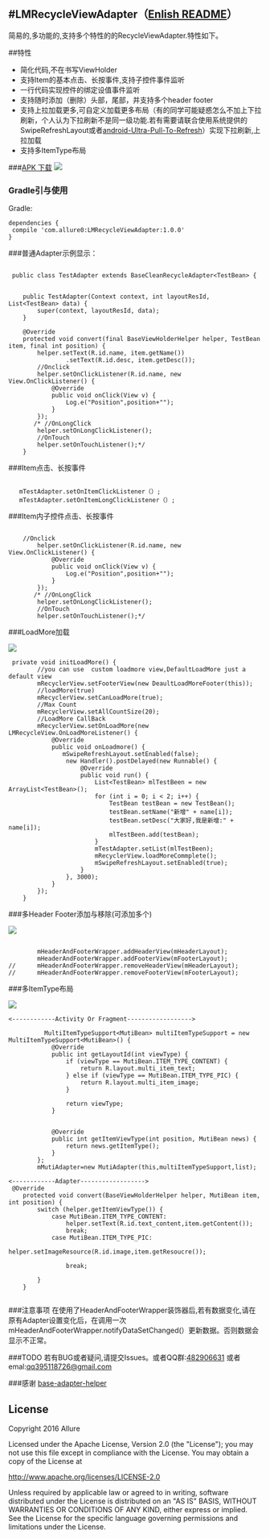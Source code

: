 #LMRecycleViewAdapter（[Enlish README](https://github.com/Allure0/LMRecycleAdapter/blob/master/README.md)）
-------------
简易的,多功能的,支持多个特性的的RecycleViewAdapter.特性如下。

##特性

- 简化代码,不在书写ViewHolder
- 支持Item的基本点击、长按事件,支持子控件事件监听
- 一行代码实现控件的绑定设值事件监听
- 支持随时添加（删除）头部，尾部，并支持多个header footer
- 支持上拉加载更多,可自定义加载更多布局（有的同学可能疑惑怎么不加上下拉刷新，个人认为下拉刷新不是同一级功能.若有需要请联合使用系统提供的SwipeRefreshLayout或者[android-Ultra-Pull-To-Refresh](https://github.com/liaohuqiu/android-Ultra-Pull-To-Refresh)）实现下拉刷新,上拉加载
- 支持多ItemType布局

###[APK 下载](https://raw.githubusercontent.com/Allure0/LMRecycleAdapter/master/demo/sample-debug.apk)
![](https://raw.githubusercontent.com/Allure0/LMRecycleAdapter/master/demo/adapter_gif.gif)

### Gradle引与使用
Gradle:  
```
dependencies {
 compile 'com.allure0:LMRecycleViewAdapter:1.0.0'
}
```
###普通Adapter示例显示：

```

 public class TestAdapter extends BaseCleanRecycleAdapter<TestBean> {


    public TestAdapter(Context context, int layoutResId, List<TestBean> data) {
        super(context, layoutResId, data);
    }

    @Override
    protected void convert(final BaseViewHolderHelper helper, TestBean item, final int position) {
        helper.setText(R.id.name, item.getName())
                .setText(R.id.desc, item.getDesc());
        //Onclick
        helper.setOnClickListener(R.id.name, new View.OnClickListener() {
            @Override
            public void onClick(View v) {
                Log.e("Position",position+"");
            }
        });
       /* //OnLongClick
        helper.setOnLongClickListener();
        //OnTouch
        helper.setOnTouchListener();*/
    }

```
###Item点击、长按事件
```

   mTestAdapter.setOnItemClickListener（）;
   mTestAdapter.setOnItemLongClickListener（）;

```
###Item内子控件点击、长按事件
```

    //Onclick
        helper.setOnClickListener(R.id.name, new View.OnClickListener() {
            @Override
            public void onClick(View v) {
                Log.e("Position",position+"");
            }
        });
       /* //OnLongClick
        helper.setOnLongClickListener();
        //OnTouch
        helper.setOnTouchListener();*/

```

###LoadMore加载

![](https://raw.githubusercontent.com/Allure0/LMRecycleAdapter/master/demo/loadmore.png)

```
 private void initLoadMore() {
        //you can use  custom loadmore view,DefaultLoadMore just a default view
        mRecyclerView.setFooterView(new DeaultLoadMoreFooter(this));
        //loadMore(true)
        mRecyclerView.setCanLoadMore(true);
        //Max Count
        mRecyclerView.setAllCountSize(20);
        //LoadMore CallBack
        mRecyclerView.setOnLoadMore(new LMRecycleView.OnLoadMoreListener() {
            @Override
            public void onLoadmore() {
               mSwipeRefreshLayout.setEnabled(false);
                new Handler().postDelayed(new Runnable() {
                    @Override
                    public void run() {
                        List<TestBean> mlTestBeen = new ArrayList<TestBean>();
                        for (int i = 0; i < 2; i++) {
                            TestBean testBean = new TestBean();
                            testBean.setName("新增" + name[i]);
                            testBean.setDesc("大家好,我是新增:" + name[i]);
                            mlTestBeen.add(testBean);
                        }
                        mTestAdapter.setList(mlTestBeen);
                        mRecyclerView.loadMoreCommplete();
                        mSwipeRefreshLayout.setEnabled(true);
                    }
                }, 3000);
            }
        });
    }
```
###多Header Footer添加与移除(可添加多个)

![](https://raw.githubusercontent.com/Allure0/LMRecycleAdapter/master/demo/normal.png)

```

        mHeaderAndFooterWrapper.addHeaderView(mHeaderLayout);
        mHeaderAndFooterWrapper.addFooterView(mFooterLayout);
//      mHeaderAndFooterWrapper.removeHeaderView(mHeaderLayout);
//      mHeaderAndFooterWrapper.removeFooterView(mFooterLayout);
```
###多ItemType布局

![](https://raw.githubusercontent.com/Allure0/LMRecycleAdapter/master/demo/muti.png)

```
<------------Activity Or Fragment------------------>

          MultiItemTypeSupport<MutiBean> multiItemTypeSupport = new MultiItemTypeSupport<MutiBean>() {
            @Override
            public int getLayoutId(int viewType) {
                if (viewType == MutiBean.ITEM_TYPE_CONTENT) {
                    return R.layout.multi_item_text;
                } else if (viewType == MutiBean.ITEM_TYPE_PIC) {
                    return R.layout.multi_item_image;
                }

                return viewType;
            }


            @Override
            public int getItemViewType(int position, MutiBean news) {
                return news.getItemType();
            }
        };
        mMutiAdapter=new MutiAdapter(this,multiItemTypeSupport,list);
        
<------------Adapter------------------>
 @Override
    protected void convert(BaseViewHolderHelper helper, MutiBean item, int position) {
        switch (helper.getItemViewType()) {
            case MutiBean.ITEM_TYPE_CONTENT:
                helper.setText(R.id.text_content,item.getContent());
                break;
            case MutiBean.ITEM_TYPE_PIC:
                helper.setImageResource(R.id.image,item.getResoucre());

                break;

        }
    }    
        
```
###注意事项
在使用了HeaderAndFooterWrapper装饰器后,若有数据变化,请在原有Adapter设置变化后，在调用一次mHeaderAndFooterWrapper.notifyDataSetChanged(）更新数据。否则数据会显示不正常。

###TODO
若有BUG或者疑问,请提交Issues。或者QQ群:[482906631]()
或者emal:[qq395118726@gmail.com]()

###感谢
[base-adapter-helper](https://github.com/JoanZapata/base-adapter-helper)


## License
Copyright 2016 Allure

Licensed under the Apache License, Version 2.0 (the "License");
you may not use this file except in compliance with the License.
You may obtain a copy of the License at

   http://www.apache.org/licenses/LICENSE-2.0

Unless required by applicable law or agreed to in writing, software
distributed under the License is distributed on an "AS IS" BASIS,
WITHOUT WARRANTIES OR CONDITIONS OF ANY KIND, either express or implied.
See the License for the specific language governing permissions and
limitations under the License.
